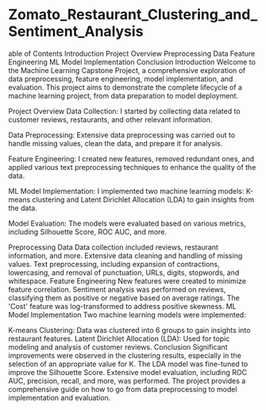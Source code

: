# Zomato_Restaurant_Clustering_and_Sentiment_Analysis
able of Contents
Introduction
Project Overview
Preprocessing Data
Feature Engineering
ML Model Implementation
Conclusion
Introduction
Welcome to the Machine Learning Capstone Project, a comprehensive exploration of data preprocessing, feature engineering, model implementation, and evaluation. This project aims to demonstrate the complete lifecycle of a machine learning project, from data preparation to model deployment.

Project Overview
Data Collection: I started by collecting data related to customer reviews, restaurants, and other relevant information.

Data Preprocessing: Extensive data preprocessing was carried out to handle missing values, clean the data, and prepare it for analysis.

Feature Engineering: I created new features, removed redundant ones, and applied various text preprocessing techniques to enhance the quality of the data.

ML Model Implementation: I implemented two machine learning models: K-means clustering and Latent Dirichlet Allocation (LDA) to gain insights from the data.

Model Evaluation: The models were evaluated based on various metrics, including Silhouette Score, ROC AUC, and more.

Preprocessing Data
Data collection included reviews, restaurant information, and more.
Extensive data cleaning and handling of missing values.
Text preprocessing, including expansion of contractions, lowercasing, and removal of punctuation, URLs, digits, stopwords, and whitespace.
Feature Engineering
New features were created to minimize feature correlation.
Sentiment analysis was performed on reviews, classifying them as positive or negative based on average ratings.
The 'Cost' feature was log-transformed to address positive skewness.
ML Model Implementation
Two machine learning models were implemented:

K-means Clustering: Data was clustered into 6 groups to gain insights into restaurant features.
Latent Dirichlet Allocation (LDA): Used for topic modeling and analysis of customer reviews.
Conclusion
Significant improvements were observed in the clustering results, especially in the selection of an appropriate value for K.
The LDA model was fine-tuned to improve the Silhouette Score.
Extensive model evaluation, including ROC AUC, precision, recall, and more, was performed.
The project provides a comprehensive guide on how to go from data preprocessing to model implementation and evaluation.
